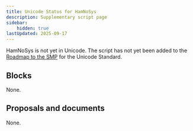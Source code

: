 ```yaml
---
title: Unicode Status for HamNoSys
description: Supplementary script page
sidebar:
    hidden: true
lastUpdated: 2025-09-17
---
```


HamNoSys is not yet in Unicode. The script has not yet been added to the [Roadmap to the SMP](http://www.unicode.org/roadmaps/smp/) for the Unicode Standard.

## Blocks

None.

## Proposals and documents

None.
